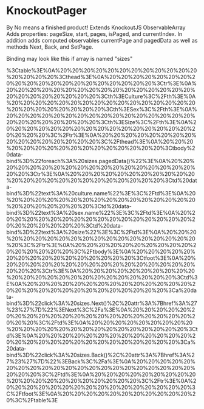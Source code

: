 KnockoutPager
=============
By No means a finished product! 
Extends KnockoutJS ObservableArray
Adds properties:
pageSize, start, pages, isPaged, and currentIndex.
In addition adds computed observables currentPage and pagedData as well as methods
Next, Back, and SetPage.

Binding may look like this if array is named "sizes"

%3Ctable%3E%0A%20%20%20%20%20%20%20%20%20%20%20%20%20%20%20%20%3Cthead%3E%0A%20%20%20%20%20%20%20%20%20%20%20%20%20%20%20%20%20%20%20%20%3Ctr%3E%0A%20%20%20%20%20%20%20%20%20%20%20%20%20%20%20%20%20%20%20%20%20%20%20%20%3Cth%3ECulture%3C%2Fth%3E%0A%20%20%20%20%20%20%20%20%20%20%20%20%20%20%20%20%20%20%20%20%20%20%20%20%3Cth%3ESex%3C%2Fth%3E%0A%20%20%20%20%20%20%20%20%20%20%20%20%20%20%20%20%20%20%20%20%20%20%20%20%3Cth%3ESize%3C%2Fth%3E%0A%20%20%20%20%20%20%20%20%20%20%20%20%20%20%20%20%20%20%20%20%3C%2Ftr%3E%0A%20%20%20%20%20%20%20%20%20%20%20%20%20%20%20%20%3C%2Fthead%3E%0A%20%20%20%20%20%20%20%20%20%20%20%20%20%20%20%20%3Ctbody%20data-bind%3D%22foreach%3A%20sizes.pagedData()%22%3E%0A%20%20%20%20%20%20%20%20%20%20%20%20%20%20%20%20%20%20%20%20%3Ctr%3E%0A%20%20%20%20%20%20%20%20%20%20%20%20%20%20%20%20%20%20%20%20%20%20%20%20%3Ctd%20data-bind%3D%22text%3A%20culture.name%22%3E%3C%2Ftd%3E%0A%20%20%20%20%20%20%20%20%20%20%20%20%20%20%20%20%20%20%20%20%20%20%20%20%3Ctd%20data-bind%3D%22text%3A%20sex.name%22%3E%3C%2Ftd%3E%0A%20%20%20%20%20%20%20%20%20%20%20%20%20%20%20%20%20%20%20%20%20%20%20%20%3Ctd%20data-bind%3D%22text%3A%20size%22%3E%3C%2Ftd%3E%0A%20%20%20%20%20%20%20%20%20%20%20%20%20%20%20%20%20%20%20%20%3C%2Ftr%3E%0A%20%20%20%20%20%20%20%20%20%20%20%20%20%20%20%20%3C%2Ftbody%3E%0A%20%20%20%20%20%20%20%20%20%20%20%20%20%20%20%20%3Ctfoot%3E%0A%20%20%20%20%20%20%20%20%20%20%20%20%20%20%20%20%20%20%20%20%3Ctr%3E%0A%20%20%20%20%20%20%20%20%20%20%20%20%20%20%20%20%20%20%20%20%20%20%20%20%3Ctd%3E%0A%20%20%20%20%20%20%20%20%20%20%20%20%20%20%20%20%20%20%20%20%20%20%20%20%20%20%20%20%3Ca%20data-bind%3D%22click%3A%20sizes.Next()%2C%20attr%3A%7Bhref%3A%27%23%27%7D%22%3ENext%3C%2Fa%3E%0A%20%20%20%20%20%20%20%20%20%20%20%20%20%20%20%20%20%20%20%20%20%20%20%20%3C%2Ftd%3E%0A%20%20%20%20%20%20%20%20%20%20%20%20%20%20%20%20%20%20%20%20%20%20%20%20%3Ctd%3E%0A%20%20%20%20%20%20%20%20%20%20%20%20%20%20%20%20%20%20%20%20%20%20%20%20%20%20%20%20%3Ca%20data-bind%3D%22click%3A%20sizes.Back()%2C%20attr%3A%7Bhref%3A%27%23%27%7D%22%3EBack%3C%2Fa%3E%0A%20%20%20%20%20%20%20%20%20%20%20%20%20%20%20%20%20%20%20%20%20%20%20%20%3C%2Ftd%3E%0A%20%20%20%20%20%20%20%20%20%20%20%20%20%20%20%20%20%20%20%20%3C%2Ftr%3E%0A%20%20%20%20%20%20%20%20%20%20%20%20%20%20%20%20%3C%2Ftfoot%3E%0A%20%20%20%20%20%20%20%20%20%20%20%20%3C%2Ftable%3E

